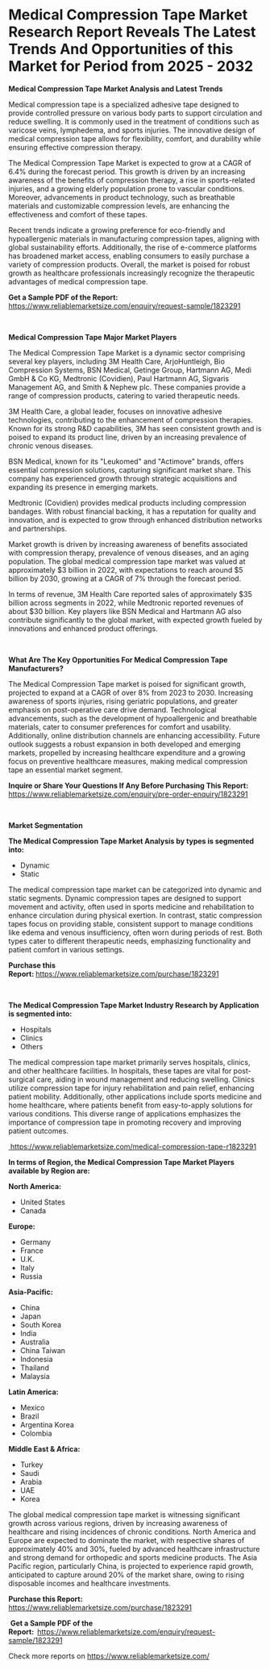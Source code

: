 <p><h1>Medical Compression Tape Market Research Report Reveals The Latest Trends And Opportunities of this Market for Period from 2025 - 2032</h1></p><p><strong>Medical Compression Tape Market Analysis and Latest Trends</strong></p>
<p><p>Medical compression tape is a specialized adhesive tape designed to provide controlled pressure on various body parts to support circulation and reduce swelling. It is commonly used in the treatment of conditions such as varicose veins, lymphedema, and sports injuries. The innovative design of medical compression tape allows for flexibility, comfort, and durability while ensuring effective compression therapy.</p><p>The Medical Compression Tape Market is expected to grow at a CAGR of 6.4% during the forecast period. This growth is driven by an increasing awareness of the benefits of compression therapy, a rise in sports-related injuries, and a growing elderly population prone to vascular conditions. Moreover, advancements in product technology, such as breathable materials and customizable compression levels, are enhancing the effectiveness and comfort of these tapes.</p><p>Recent trends indicate a growing preference for eco-friendly and hypoallergenic materials in manufacturing compression tapes, aligning with global sustainability efforts. Additionally, the rise of e-commerce platforms has broadened market access, enabling consumers to easily purchase a variety of compression products. Overall, the market is poised for robust growth as healthcare professionals increasingly recognize the therapeutic advantages of medical compression tape.</p></p>
<p><strong>Get a Sample PDF of the Report:&nbsp;</strong> <a href="https://www.reliablemarketsize.com/enquiry/request-sample/1823291?utm_campaign=2749&utm_medium=2&utm_source=Github&utm_content=ia&utm_term=08032025&utm_id=medical-compression-tape">https://www.reliablemarketsize.com/enquiry/request-sample/1823291</a></p>
<p>&nbsp;</p>
<p><strong>Medical Compression Tape Major Market Players</strong></p>
<p><p>The Medical Compression Tape Market is a dynamic sector comprising several key players, including 3M Health Care, ArjoHuntleigh, Bio Compression Systems, BSN Medical, Getinge Group, Hartmann AG, Medi GmbH & Co KG, Medtronic (Covidien), Paul Hartmann AG, Sigvaris Management AG, and Smith & Nephew plc. These companies provide a range of compression products, catering to varied therapeutic needs.</p><p>3M Health Care, a global leader, focuses on innovative adhesive technologies, contributing to the enhancement of compression therapies. Known for its strong R&D capabilities, 3M has seen consistent growth and is poised to expand its product line, driven by an increasing prevalence of chronic venous diseases.</p><p>BSN Medical, known for its "Leukomed" and "Actimove" brands, offers essential compression solutions, capturing significant market share. This company has experienced growth through strategic acquisitions and expanding its presence in emerging markets.</p><p>Medtronic (Covidien) provides medical products including compression bandages. With robust financial backing, it has a reputation for quality and innovation, and is expected to grow through enhanced distribution networks and partnerships.</p><p>Market growth is driven by increasing awareness of benefits associated with compression therapy, prevalence of venous diseases, and an aging population. The global medical compression tape market was valued at approximately $3 billion in 2022, with expectations to reach around $5 billion by 2030, growing at a CAGR of 7% through the forecast period.</p><p>In terms of revenue, 3M Health Care reported sales of approximately $35 billion across segments in 2022, while Medtronic reported revenues of about $30 billion. Key players like BSN Medical and Hartmann AG also contribute significantly to the global market, with expected growth fueled by innovations and enhanced product offerings.</p></p>
<p>&nbsp;</p>
<p><strong>What Are The Key Opportunities For Medical Compression Tape Manufacturers?</strong></p>
<p><p>The Medical Compression Tape market is poised for significant growth, projected to expand at a CAGR of over 8% from 2023 to 2030. Increasing awareness of sports injuries, rising geriatric populations, and greater emphasis on post-operative care drive demand. Technological advancements, such as the development of hypoallergenic and breathable materials, cater to consumer preferences for comfort and usability. Additionally, online distribution channels are enhancing accessibility. Future outlook suggests a robust expansion in both developed and emerging markets, propelled by increasing healthcare expenditure and a growing focus on preventive healthcare measures, making medical compression tape an essential market segment.</p></p>
<p><strong>Inquire or Share Your Questions If Any Before Purchasing This Report:</strong> <a href="https://www.reliablemarketsize.com/enquiry/pre-order-enquiry/1823291?utm_campaign=2749&utm_medium=2&utm_source=Github&utm_content=ia&utm_term=08032025&utm_id=medical-compression-tape">https://www.reliablemarketsize.com/enquiry/pre-order-enquiry/1823291</a></p>
<p>&nbsp;</p>
<p><strong>Market Segmentation</strong></p>
<p><strong>The Medical Compression Tape Market Analysis by types is segmented into:</strong></p>
<p><ul><li>Dynamic</li><li>Static</li></ul></p>
<p><p>The medical compression tape market can be categorized into dynamic and static segments. Dynamic compression tapes are designed to support movement and activity, often used in sports medicine and rehabilitation to enhance circulation during physical exertion. In contrast, static compression tapes focus on providing stable, consistent support to manage conditions like edema and venous insufficiency, often worn during periods of rest. Both types cater to different therapeutic needs, emphasizing functionality and patient comfort in various settings.</p></p>
<p><strong>Purchase this Report:&nbsp;</strong><a href="https://www.reliablemarketsize.com/purchase/1823291?utm_campaign=2749&utm_medium=2&utm_source=Github&utm_content=ia&utm_term=08032025&utm_id=medical-compression-tape">https://www.reliablemarketsize.com/purchase/1823291</a></p>
<p>&nbsp;</p>
<p><strong>The Medical Compression Tape Market Industry Research by Application is segmented into:</strong></p>
<p><ul><li>Hospitals</li><li>Clinics</li><li>Others</li></ul></p>
<p><p>The medical compression tape market primarily serves hospitals, clinics, and other healthcare facilities. In hospitals, these tapes are vital for post-surgical care, aiding in wound management and reducing swelling. Clinics utilize compression tape for injury rehabilitation and pain relief, enhancing patient mobility. Additionally, other applications include sports medicine and home healthcare, where patients benefit from easy-to-apply solutions for various conditions. This diverse range of applications emphasizes the importance of compression tape in promoting recovery and improving patient outcomes.</p></p>
<p><a href="https://www.reliablemarketsize.com/medical-compression-tape-r1823291?utm_campaign=2749&utm_medium=2&utm_source=Github&utm_content=ia&utm_term=08032025&utm_id=medical-compression-tape">&nbsp;https://www.reliablemarketsize.com/medical-compression-tape-r1823291</a></p>
<p><strong>In terms of Region, the Medical Compression Tape Market Players available by Region are:</strong></p>
<p>
    <p> <strong> North America: </strong>
        <ul>
            <li>United States</li>
            <li>Canada</li>
        </ul>
        </p> 
    <p> <strong> Europe: </strong>
        <ul>
            <li>Germany</li>
            <li>France</li>
            <li>U.K.</li>
            <li>Italy</li>
            <li>Russia</li>
        </ul>
        </p> 
    <p> <strong> Asia-Pacific: </strong>
        <ul>
            <li>China</li>
            <li>Japan</li>
            <li>South Korea</li>
            <li>India</li>
            <li>Australia</li>
            <li>China Taiwan</li>
            <li>Indonesia</li>
            <li>Thailand</li>
            <li>Malaysia</li>
        </ul>
        </p> 
    <p> <strong> Latin America: </strong>
        <ul>
            <li>Mexico</li>
            <li>Brazil</li>
            <li>Argentina Korea</li>
            <li>Colombia</li>
        </ul>
        </p> 
    <p> <strong> Middle East & Africa: </strong>
        <ul>
            <li>Turkey</li>
            <li>Saudi</li>
            <li>Arabia</li>
            <li>UAE</li>
            <li>Korea</li>
        </ul>
    </p>
    </p>
<p><p>The global medical compression tape market is witnessing significant growth across various regions, driven by increasing awareness of healthcare and rising incidences of chronic conditions. North America and Europe are expected to dominate the market, with respective shares of approximately 40% and 30%, fueled by advanced healthcare infrastructure and strong demand for orthopedic and sports medicine products. The Asia Pacific region, particularly China, is projected to experience rapid growth, anticipated to capture around 20% of the market share, owing to rising disposable incomes and healthcare investments.</p></p>
<p><strong>Purchase this Report: </strong><a href="https://www.reliablemarketsize.com/purchase/1823291?utm_campaign=2749&utm_medium=2&utm_source=Github&utm_content=ia&utm_term=08032025&utm_id=medical-compression-tape">https://www.reliablemarketsize.com/purchase/1823291</a></p>
<p>&nbsp;<strong>Get a Sample PDF of the Report:&nbsp;&nbsp;</strong><a href="https://www.reliablemarketsize.com/enquiry/request-sample/1823291?utm_campaign=2749&utm_medium=2&utm_source=Github&utm_content=ia&utm_term=08032025&utm_id=medical-compression-tape">https://www.reliablemarketsize.com/enquiry/request-sample/1823291</a></p>
<p><strong></strong></p>
<p>Check more reports on <a href="https://www.reliablemarketsize.com/?utm_campaign=2749&utm_medium=2&utm_source=Github&utm_content=ia&utm_term=08032025&utm_id=medical-compression-tape">https://www.reliablemarketsize.com/</a></p>